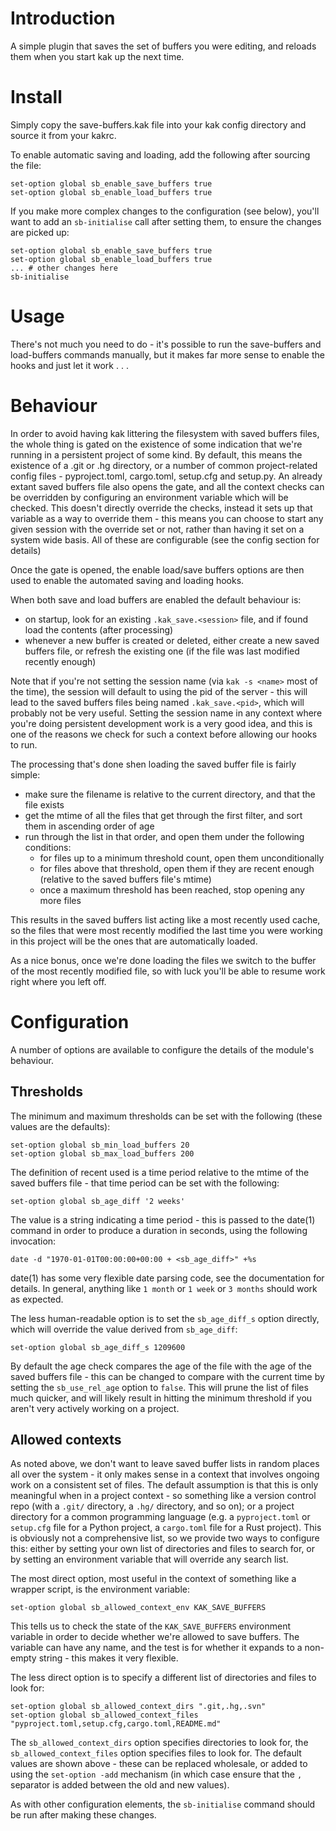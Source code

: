 # Introduction

A simple plugin that saves the set of buffers you were editing, and reloads
them when you start kak up the next time.

# Install

Simply copy the save-buffers.kak file into your kak config directory and
source it from your kakrc.

To enable automatic saving and loading, add the following after sourcing the
file:

```
set-option global sb_enable_save_buffers true
set-option global sb_enable_load_buffers true
```

If you make more complex changes to the configuration (see below), you'll
want to add an `sb-initialise` call after setting them, to ensure the changes
are picked up:

```
set-option global sb_enable_save_buffers true
set-option global sb_enable_load_buffers true
... # other changes here
sb-initialise
```

# Usage

There's not much you need to do - it's possible to run the save-buffers and
load-buffers commands manually, but it makes far more sense to enable the
hooks and just let it work . . .

# Behaviour

In order to avoid having kak littering the filesystem with saved buffers
files, the whole thing is gated on the existence of some indication that we're
running in a persistent project of some kind. By default, this means the
existence of a .git or .hg directory, or a number of common project-related
config files - pyproject.toml, cargo.toml, setup.cfg and setup.py. An already
extant saved buffers file also opens the gate, and all the context checks can
be overridden by configuring an environment variable which will be checked.
This doesn't directly override the checks, instead it sets up that variable
as a way to override them - this means you can choose to start any given
session with the override set or not, rather than having it set on a system
wide basis. All of these are configurable (see the config section for details)

Once the gate is opened, the enable load/save buffers options are then used
to enable the automated saving and loading hooks.

When both save and load buffers are enabled the default behaviour is:

* on startup, look for an existing `.kak_save.<session>` file, and if found
  load the contents (after processing)
* whenever a new buffer is created or deleted, either create a new saved
  buffers file, or refresh the existing one (if the file was last modified
  recently enough)

Note that if you're not setting the session name (via `kak -s <name>` most of
the time), the session will default to using the pid of the server - this will
lead to the saved buffers files being named `.kak_save.<pid>`, which will
probably not be very useful. Setting the session name in any context where
you're doing persistent development work is a very good idea, and this is
one of the reasons we check for such a context before allowing our hooks to
run.

The processing that's done shen loading the saved buffer file is fairly
simple:

* make sure the filename is relative to the current directory, and that the
  file exists
* get the mtime of all the files that get through the first filter, and sort
  them in ascending order of age
* run through the list in that order, and open them under the following
  conditions:
  - for files up to a minimum threshold count, open them unconditionally
  - for files above that threshold, open them if they are recent enough
    (relative to the saved buffers file's mtime)
  - once a maximum threshold has been reached, stop opening any more files

This results in the saved buffers list acting like a most recently used cache,
so the files that were most recently modified the last time you were working
in this project will be the ones that are automatically loaded.

As a nice bonus, once we're done loading the files we switch to the buffer
of the most recently modified file, so with luck you'll be able to resume
work right where you left off.

# Configuration

A number of options are available to configure the details of the module's
behaviour.

## Thresholds

The minimum and maximum thresholds can be set with the following (these values
are the defaults):

```
set-option global sb_min_load_buffers 20
set-option global sb_max_load_buffers 200
```

The definition of recent used is a time period relative to the mtime of the
saved buffers file - that time period can be set with the following:

```
set-option global sb_age_diff '2 weeks'
```

The value is a string indicating a time period - this is passed to the date(1)
command in order to produce a duration in seconds, using the following
invocation:

```
date -d "1970-01-01T00:00:00+00:00 + <sb_age_diff>" +%s
```

date(1) has some very flexible date parsing code, see the documentation for
details. In general, anything like `1 month` or `1 week` or `3 months` should
work as expected.

The less human-readable option is to set the `sb_age_diff_s` option directly,
which will override the value derived from `sb_age_diff`:

```
set-option global sb_age_diff_s 1209600
```

By default the age check compares the age of the file with the age of the
saved buffers file - this can be changed to compare with the current time by
setting the `sb_use_rel_age` option to `false`. This will prune the list of
files much quicker, and will likely result in hitting the minimum threshold
if you aren't very actively working on a project.

## Allowed contexts

As noted above, we don't want to leave saved buffer lists in random places
all over the system - it only makes sense in a context that involves ongoing
work on a consistent set of files. The default assumption is that this is
only meaningful when in a project context - so something like a version
control repo (with a `.git/` directory, a `.hg/` directory, and so on); or a
project directory for a common programming language (e.g. a `pyproject.toml`
or `setup.cfg` file for a Python project, a `cargo.toml` file for a Rust
project). This is obviously not a comprehensive list, so we provide two ways
to configure this: either by setting your own list of directories and files to
search for, or by setting an environment variable that will override any search
list.

The most direct option, most useful in the context of something like a wrapper
script, is the environment variable:

```
set-option global sb_allowed_context_env KAK_SAVE_BUFFERS
```

This tells us to check the state of the `KAK_SAVE_BUFFERS` environment variable
in order to decide whether we're allowed to save buffers. The variable can have
any name, and the test is for whether it expands to a non-empty string - this
makes it very flexible.

The less direct option is to specify a different list of directories and files
to look for:

```
set-option global sb_allowed_context_dirs ".git,.hg,.svn"
set-option global sb_allowed_context_files "pyproject.toml,setup.cfg,cargo.toml,README.md"
```

The `sb_allowed_context_dirs` option specifies directories to look for, the
`sb_allowed_context_files` option specifies files to look for. The default
values are shown above - these can be replaced wholesale, or added to using
the `set-option -add` mechanism (in which case ensure that the `,` separator
is added between the old and new values).

As with other configuration elements, the `sb-initialise` command should be
run after making these changes.
